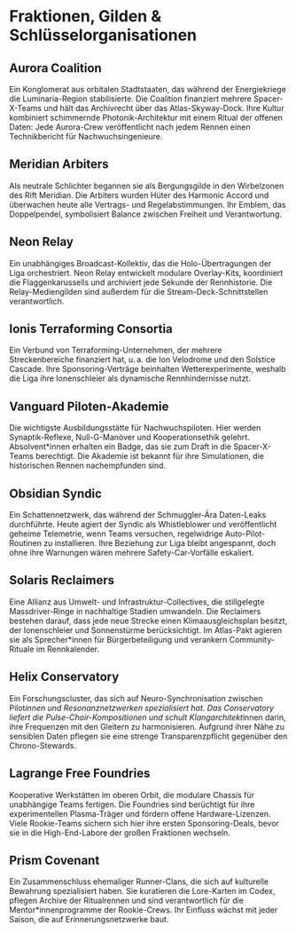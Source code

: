 # Fraktionen, Gilden & Schlüsselorganisationen

## Aurora Coalition
Ein Konglomerat aus orbitalen Stadtstaaten, das während der Energiekriege die Luminaria-Region stabilisierte. Die Coalition finanziert mehrere Spacer-X-Teams und hält das Archivrecht über das Atlas-Skyway-Dock. Ihre Kultur kombiniert schimmernde Photonik-Architektur mit einem Ritual der offenen Daten: Jede Aurora-Crew veröffentlicht nach jedem Rennen einen Technikbericht für Nachwuchsingenieure.

## Meridian Arbiters
Als neutrale Schlichter begannen sie als Bergungsgilde in den Wirbelzonen des Rift Meridian. Die Arbiters wurden Hüter des Harmonic Accord und überwachen heute alle Vertrags- und Regelabstimmungen. Ihr Emblem, das Doppelpendel, symbolisiert Balance zwischen Freiheit und Verantwortung.

## Neon Relay
Ein unabhängiges Broadcast-Kollektiv, das die Holo-Übertragungen der Liga orchestriert. Neon Relay entwickelt modulare Overlay-Kits, koordiniert die Flaggenkarussells und archiviert jede Sekunde der Rennhistorie. Die Relay-Mediengilden sind außerdem für die Stream-Deck-Schnittstellen verantwortlich.

## Ionis Terraforming Consortia
Ein Verbund von Terraforming-Unternehmen, der mehrere Streckenbereiche finanziert hat, u. a. die Ion Velodrome und den Solstice Cascade. Ihre Sponsoring-Verträge beinhalten Wetterexperimente, weshalb die Liga ihre Ionenschleier als dynamische Rennhindernisse nutzt.

## Vanguard Piloten-Akademie
Die wichtigste Ausbildungsstätte für Nachwuchspiloten. Hier werden Synaptik-Reflexe, Null-G-Manöver und Kooperationsethik gelehrt. Absolvent*innen erhalten ein Badge, das sie zum Draft in die Spacer-X-Teams berechtigt. Die Akademie ist bekannt für ihre Simulationen, die historischen Rennen nachempfunden sind.

## Obsidian Syndic
Ein Schattennetzwerk, das während der Schmuggler-Ära Daten-Leaks durchführte. Heute agiert der Syndic als Whistleblower und veröffentlicht geheime Telemetrie, wenn Teams versuchen, regelwidrige Auto-Pilot-Routinen zu installieren. Ihre Beziehung zur Liga bleibt angespannt, doch ohne ihre Warnungen wären mehrere Safety-Car-Vorfälle eskaliert.

## Solaris Reclaimers
Eine Allianz aus Umwelt- und Infrastruktur-Collectives, die stillgelegte Massdriver-Ringe in nachhaltige Stadien umwandeln. Die Reclaimers bestehen darauf, dass jede neue Strecke einen Klimaausgleichsplan besitzt, der Ionenschleier und Sonnenstürme berücksichtigt. Im Atlas-Pakt agieren sie als Sprecher*innen für Bürgerbeteiligung und verankern Community-Rituale im Rennkalender.

## Helix Conservatory
Ein Forschungscluster, das sich auf Neuro-Synchronisation zwischen Pilot*innen und Resonanznetzwerken spezialisiert hat. Das Conservatory liefert die Pulse-Choir-Kompositionen und schult Klangarchitekt*innen darin, ihre Frequenzen mit den Gleitern zu harmonisieren. Aufgrund ihrer Nähe zu sensiblen Daten pflegen sie eine strenge Transparenzpflicht gegenüber den Chrono-Stewards.

## Lagrange Free Foundries
Kooperative Werkstätten im oberen Orbit, die modulare Chassis für unabhängige Teams fertigen. Die Foundries sind berüchtigt für ihre experimentellen Plasma-Träger und fördern offene Hardware-Lizenzen. Viele Rookie-Teams sichern sich hier ihre ersten Sponsoring-Deals, bevor sie in die High-End-Labore der großen Fraktionen wechseln.

## Prism Covenant
Ein Zusammenschluss ehemaliger Runner-Clans, die sich auf kulturelle Bewahrung spezialisiert haben. Sie kuratieren die Lore-Karten im Codex, pflegen Archive der Ritualrennen und sind verantwortlich für die Mentor*innenprogramme der Rookie-Crews. Ihr Einfluss wächst mit jeder Saison, die auf Erinnerungsnetzwerke baut.
